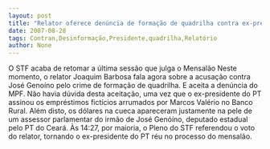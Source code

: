 ```yaml
---
layout: post
title: "Relator oferece denúncia de formação de quadrilha contra ex-presidente do PT e pleno do STF acata"
date: 2007-08-28
tags: Contran,Desinformação,Presidente,quadrilha,Relatório
author: None
---
```

O STF acaba de retomar a &uacute;ltima sess&atilde;o que julga o Mensal&atilde;o 
Neste momento, o relator Joaquim Barbosa fala agora sobre a acusa&ccedil;&atilde;o contra Jos&eacute; Geno&iacute;no pelo crime de forma&ccedil;&atilde;o de quadrilha. E aceita a den&uacute;ncia do MPF. 
N&atilde;o havia d&uacute;vida desta aceita&ccedil;&atilde;o, uma vez que o ex-presidente do PT assinou os empr&eacute;stimos fict&iacute;cios arrumados por Marcos Val&eacute;rio no Banco Rural.
Al&eacute;m disto, os d&oacute;lares na cueca apareceram justamente na pele de um assessor parlamentar do irm&atilde;o de Jos&eacute; Gen&oacute;&iacute;no, deputado estadual pelo PT do Cear&aacute;.
&Agrave;s 14:27, por maioria, o Pleno do STF referendou o voto do relator, tornando o ex-presidente do PT r&eacute;u no processo do mensal&atilde;o. 